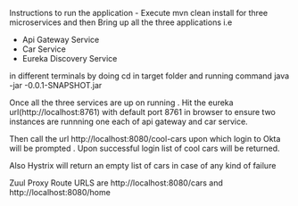 Instructions to run the application -
Execute mvn clean install for three microservices and then
Bring up all the three applications i.e 
- Api Gateway Service
- Car Service
- Eureka Discovery Service

in different terminals by doing cd in target folder and running command java -jar  <service>-0.0.1-SNAPSHOT.jar

Once all the three services are up on running . Hit the eureka url(http://localhost:8761) with default port 8761 in browser to ensure two instances are runnning one each of api gateway and car service.

Then call the url http://localhost:8080/cool-cars upon which login to Okta will be prompted . Upon successful login list of cool cars will be returned.

Also Hystrix will return an empty list of cars in case of any kind of failure

Zuul Proxy Route URLS are http://localhost:8080/cars and http://localhost:8080/home
